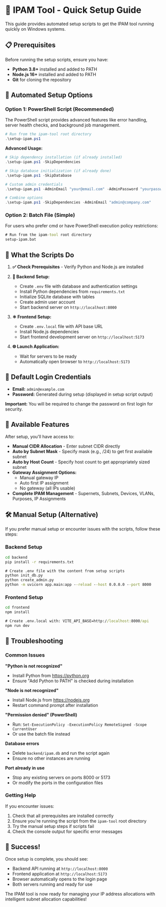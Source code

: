 # 🚀 IPAM Tool - Quick Setup Guide

This guide provides automated setup scripts to get the IPAM tool running quickly on Windows systems.

## 📋 Prerequisites

Before running the setup scripts, ensure you have:

- **Python 3.8+** installed and added to PATH
- **Node.js 16+** installed and added to PATH
- **Git** for cloning the repository

## 🔧 Automated Setup Options

### Option 1: PowerShell Script (Recommended)

The PowerShell script provides advanced features like error handling, server health checks, and background job management.

```powershell
# Run from the ipam-tool root directory
.\setup-ipam.ps1
```

**Advanced Usage:**
```powershell
# Skip dependency installation (if already installed)
.\setup-ipam.ps1 -SkipDependencies

# Skip database initialization (if already done)
.\setup-ipam.ps1 -SkipDatabase

# Custom admin credentials
.\setup-ipam.ps1 -AdminEmail "your@email.com" -AdminPassword "yourpassword"

# Combine options
.\setup-ipam.ps1 -SkipDependencies -AdminEmail "admin@company.com"
```

### Option 2: Batch File (Simple)

For users who prefer cmd or have PowerShell execution policy restrictions:

```cmd
# Run from the ipam-tool root directory
setup-ipam.bat
```

## 🎯 What the Scripts Do

1. **✅ Check Prerequisites** - Verify Python and Node.js are installed
2. **🐍 Backend Setup:**
   - Create `.env` file with database and authentication settings
   - Install Python dependencies from `requirements.txt`
   - Initialize SQLite database with tables
   - Create admin user account
   - Start backend server on `http://localhost:8000`

3. **⚛️ Frontend Setup:**
   - Create `.env.local` file with API base URL
   - Install Node.js dependencies
   - Start frontend development server on `http://localhost:5173`

4. **🌐 Launch Application:**
   - Wait for servers to be ready
   - Automatically open browser to `http://localhost:5173`

## 🔐 Default Login Credentials

- **Email:** `admin@example.com`
- **Password:** Generated during setup (displayed in setup script output)

**Important:** You will be required to change the password on first login for security.

## 🌟 Available Features

After setup, you'll have access to:

- **Manual CIDR Allocation** - Enter subnet CIDR directly
- **Auto by Subnet Mask** - Specify mask (e.g., /24) to get first available subnet
- **Auto by Host Count** - Specify host count to get appropriately sized subnet
- **Gateway Assignment Options:**
  - Manual gateway IP
  - Auto first IP assignment
  - No gateway (all IPs usable)
- **Complete IPAM Management** - Supernets, Subnets, Devices, VLANs, Purposes, IP Assignments

## 🛠️ Manual Setup (Alternative)

If you prefer manual setup or encounter issues with the scripts, follow these steps:

### Backend Setup
```cmd
cd backend
pip install -r requirements.txt

# Create .env file with the content from setup scripts
python init_db.py
python create_admin.py
python -m uvicorn app.main:app --reload --host 0.0.0.0 --port 8000
```

### Frontend Setup
```cmd
cd frontend
npm install

# Create .env.local with: VITE_API_BASE=http://localhost:8000/api
npm run dev
```

## 🔧 Troubleshooting

### Common Issues

**"Python is not recognized"**
- Install Python from https://python.org
- Ensure "Add Python to PATH" is checked during installation

**"Node is not recognized"**
- Install Node.js from https://nodejs.org
- Restart command prompt after installation

**"Permission denied" (PowerShell)**
- Run: `Set-ExecutionPolicy -ExecutionPolicy RemoteSigned -Scope CurrentUser`
- Or use the batch file instead

**Database errors**
- Delete `backend/ipam.db` and run the script again
- Ensure no other instances are running

**Port already in use**
- Stop any existing servers on ports 8000 or 5173
- Or modify the ports in the configuration files

### Getting Help

If you encounter issues:
1. Check that all prerequisites are installed correctly
2. Ensure you're running the script from the `ipam-tool` root directory
3. Try the manual setup steps if scripts fail
4. Check the console output for specific error messages

## 🎉 Success!

Once setup is complete, you should see:
- Backend API running at `http://localhost:8000`
- Frontend application at `http://localhost:5173`
- Browser automatically opens to the login page
- Both servers running and ready for use

The IPAM tool is now ready for managing your IP address allocations with intelligent subnet allocation capabilities!
